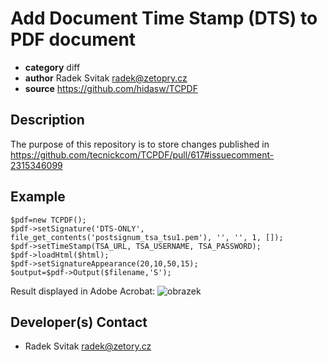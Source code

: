 # Add Document Time Stamp (DTS) to PDF document 

* **category**    diff
* **author**      Radek Svitak <radek@zetopry.cz>
* **source**      https://github.com/hidasw/TCPDF

## Description
The purpose of this repository is to store changes published in https://github.com/tecnickcom/TCPDF/pull/617#issuecomment-2315346099

## Example
````
$pdf=new TCPDF();
$pdf->setSignature('DTS-ONLY', file_get_contents('postsignum_tsa_tsu1.pem'), '', '', 1, []);
$pdf->setTimeStamp(TSA_URL, TSA_USERNAME, TSA_PASSWORD);
$pdf->loadHtml($html);
$pdf->setSignatureAppearance(20,10,50,15);
$output=$pdf->Output($filename,'S');
````
Result displayed in Adobe Acrobat:
![obrazek](https://github.com/user-attachments/assets/b020c5a7-7240-4144-808f-5ca24527f34f)


## Developer(s) Contact

* Radek Svitak <radek@zetory.cz>

